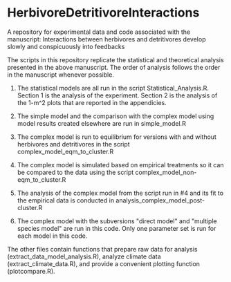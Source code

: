 # HerbivoreDetritivoreInteractions
A repository for experimental data and code associated with the manuscript: Interactions between herbivores and detritivores develop slowly and conspicuously into feedbacks

The scripts in this repository replicate the statistical and theoretical analysis presented in the above manuscript. The order of analysis follows the order in the manuscript whenever possible.

1. The statistical models are all run in the script Statistical_Analysis.R. Section 1 is the analysis of the experiment. Section 2 is the analysis of the 1-m^2 plots that are reported in the appendicies.

2. The simple model and the comparison with the complex model using model results created elsewhere are run in simple_model.R

3. The complex model is run to equilibrium for versions with and without herbivores and detritivores in the script complex_model_eqm_to_cluster.R

4. The complex model is simulated based on empirical treatments so it can be compared to the data using the script complex_model_non-eqm_to_cluster.R

5. The analysis of the complex model from the script run in #4 and its fit to the empirical data is conducted in analysis_complex_model_post-cluster.R

6. The complex model with the subversions "direct model" and "multiple species model" are run in this code. Only one parameter set is run for each model in this code.

The other files contain functions that prepare raw data for analysis (extract_data_model_analysis.R), analyze climate data (extract_climate_data.R), and provide a convenient plotting function (plotcompare.R).
